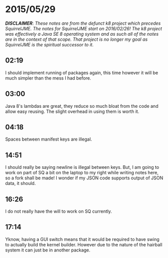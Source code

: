# 2015/05/29

***DISCLAIMER***: _These notes are from the defunct k8 project which_
_precedes SquirrelJME. The notes for SquirrelJME start on 2016/02/26!_
_The k8 project was effectively a Java SE 8 operating system and as such_
_all of the notes are in the context of that scope. That project is no_
_longer my goal as SquirrelJME is the spiritual successor to it._

## 02:19

I should implement running of packages again, this time however it will be
much simpler than the mess I had before.

## 03:00

Java 8's lambdas are great, they reduce so much bloat from the code and allow
easy reusing. The slight overhead in using them is worth it.

## 04:18

Spaces between manifest keys are illegal.

## 14:51

I should really be saying newline is illegal between keys. But, I am going to
work on part of SQ a bit on the laptop to my right while writing notes here,
so a fork shall be made! I wonder if my JSON code supports output of JSON
data, it should.

## 16:26

I do not really have the will to work on SQ currently.

## 17:14

Yknow, having a GUI switch means that it would be required to have swing to
actually build the kernel builder. However due to the nature of the hairball
system it can just be in another package.

